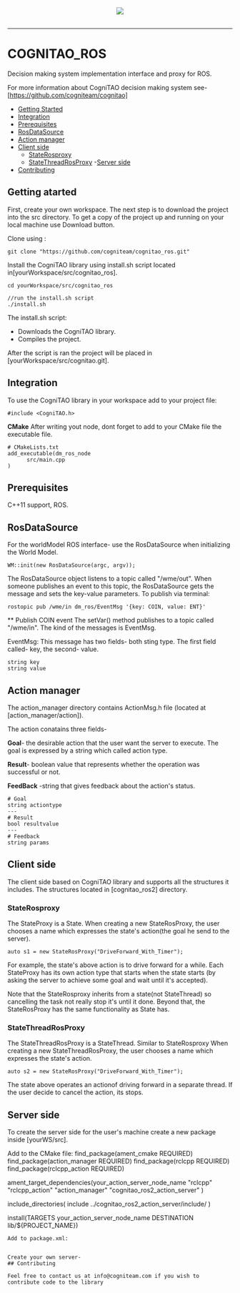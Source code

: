 <div align="center">
  <img src="/ros.jpeg"><br><br>
</div>

-----------------

# COGNITAO_ROS
Decision making system implementation interface and proxy for ROS.

For more information about CogniTAO decision making system see-[https://github.com/cogniteam/cognitao] 

- [Getting Started](#getting-started)
- [Integration](#integration)
- [Prerequisites](#prerequisites)
- [RosDataSource](#send\geT-events)
- [Action manager](#actionmanger)
- [Client side](#clientside)
    - [StateRosproxy](#staterosproxy)
    - [StateThreadRosProxy](#statethreadrosproxy)
-[Server side](#serverside)
- [Contributing](#contributing)
## Getting atarted
First, create your own workspace.
The next step is to download the project into the src directory.
To get a copy of the project up and running on your local machine use Download button.

Clone using :
```
git clone "https://github.com/cogniteam/cognitao_ros.git"
```

Install the CogniTAO library using install.sh script located in[yourWorkspace/src/cognitao_ros].
```
cd yourWorkspace/src/cognitao_ros

//run the install.sh script
./install.sh
```
The install.sh script:
- Downloads the CogniTAO library.
- Compiles the project.

After the script is ran the project will be placed in [yourWorkspace/src/cognitao.git].

## Integration

To use the CogniTAO library in your workspace add to your project file:
```
#include <CogniTAO.h>
```

**CMake**
After writing yout node, dont forget to add to your CMake file the executable file.
```
# CMakeLists.txt
add_executable(dm_ros_node
	  src/main.cpp		
)  
```
## Prerequisites
C++11 support, ROS.

## RosDataSource 
For the worldModel ROS interface- use the RosDataSource when initializing the World Model.
```
WM::init(new RosDataSource(argc, argv));
```

The RosDataSource object listens to a topic called "/wme/out".
When someone publishes an event to this topic, the RosDataSource gets the message and sets the key-value parameters.
To publish via terminal:
```
rostopic pub /wme/in dm_ros/EventMsg '{key: COIN, value: ENT}'
```
** Publish COIN event
The setVar() method publishes to a topic called "/wme/in".
The kind of the messages is EventMsg.

EventMsg:
This message has two fields- both sting type.
The first field called- key, the second- value.
```
string key
string value
```
## Action manager
The action_manager directory contains ActionMsg.h file (located at [action_manager/action]).

The action conatains three fields-

**Goal**- the desirable action that the user want the server to execute.
The goal is expressed by a string which called action type.

**Result**- boolean value that represents whether the operation was successful or not.

**FeedBack** -string that gives feedback about the action's status.
```
# Goal
string actiontype 
---
# Result
bool resultvalue
---
# Feedback
string params
```
## Client side
The client side based on CogniTAO library and supports all the structures it includes.
The structures located in [cognitao_ros2] directory.

### StateRosproxy
The StateProxy is a State.
When creating a new StateRosProxy, the user chooses a name which expresses the state's action(the goal he send to the server).

```
auto s1 = new StateRosProxy("DriveForward_With_Timer");
```
For example, the state's above action is to drive forward for a while.
Each StateProxy has its own action type that starts when the state starts
(by asking the  server to achieve some goal and wait until it's accepted).

Note that the StateRosproxy inherits from a state(not StateThread) so cancelling the task not really stop it's until it done.
Beyond that, the StateRosProxy has the same functionality as State has.

### StateThreadRosProxy
The StateThreadRosProxy is a StateThread.
Similar to StateRosproxy When creating a new StateThreadRosProxy, the user chooses a name which expresses the state's action.
```
auto s2 = new StateRosProxy("DriveForward_With_Timer");

```
The state above operates an actionof driving forward in a separate thread.
If the user decide to cancel the action, its stops.

## Server side
To create the server side for the user's machine create a new package inside [yourWS/src].

Add to the CMake file:
find_package(ament_cmake REQUIRED)
find_package(action_manager REQUIRED)
find_package(rclcpp REQUIRED)
find_package(rclcpp_action REQUIRED)

ament_target_dependencies(your_action_server_node_name
  "rclcpp"
  "rclcpp_action"
  "action_manager"
  "cognitao_ros2_action_server"
)


include_directories(
	include
	../cognitao_ros2_action_server/include/
)

install(TARGETS your_action_server_node_name
  DESTINATION lib/${PROJECT_NAME})
```
Add to package.xml:
```
```

Create your own server-
## Contributing

Feel free to contact us at info@cogniteam.com if you wish to contribute code to the library

